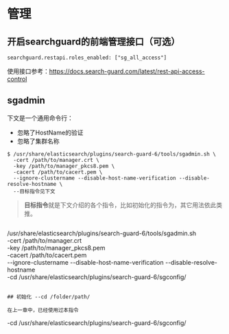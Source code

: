 # 管理

## 开启searchguard的前端管理接口（可选）

```
searchguard.restapi.roles_enabled: ["sg_all_access"]
```

使用接口参考：https://docs.search-guard.com/latest/rest-api-access-control

## sgadmin 

下文是一个通用命令行：
- 忽略了HostName的验证
- 忽略了集群名称

```
$ /usr/share/elasticsearch/plugins/search-guard-6/tools/sgadmin.sh \
  -cert /path/to/manager.crt \
  -key /path/to/manager_pkcs8.pem \
  -cacert /path/to/cacert.pem \
  --ignore-clustername --disable-host-name-verification --disable-resolve-hostname \
  --目标指令见下文
```

> **目标指令**就是下文介绍的各个指令，比如初始化的指令为，其它用法依此类推。

>  ```
  /usr/share/elasticsearch/plugins/search-guard-6/tools/sgadmin.sh \
    -cert /path/to/manager.crt \
    -key /path/to/manager_pkcs8.pem \
    -cacert /path/to/cacert.pem \
    --ignore-clustername --disable-host-name-verification --disable-resolve-hostname \
    -cd /usr/share/elasticsearch/plugins/search-guard-6/sgconfig/
  ```

## 初始化 --cd /folder/path/

在上一章中，已经使用过本指令
```
-cd /usr/share/elasticsearch/plugins/search-guard-6/sgconfig/
```